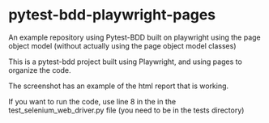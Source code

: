 # pytest-bdd-playwright-pages
An example repository using Pytest-BDD built on playwright using the page object model (without actually using the page object model classes)

This is a pytest-bdd project built using Playwright, and using pages to organize the code.

The screenshot has an example of the html report that is working.

If you want to run the code, use line 8 in the in the test_selenium_web_driver.py file (you need to be in the tests directory)


